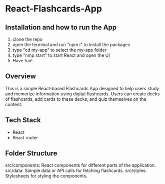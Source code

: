 # React-Flashcards-App

## Installation and how to run the App
1. clone the repo
2. open the terminal and run "npm i" to install the packages
3. type "cd my-app" to select the my-app folder
4. type "nmp start" to start React and open the UI
5. Have fun! 

## Overview
This is a simple React-based Flashcards App designed to help users study and memorize information using digital flashcards. Users can create decks of flashcards, add cards to these decks, and quiz themselves on the content.

## Tech Stack
- React
- React router

## Folder Structure
src/components: React components for different parts of the application.
src/data: Sample data or API calls for fetching flashcards.
src/styles: Stylesheets for styling the components.
